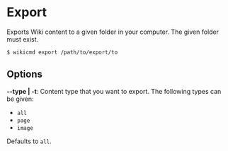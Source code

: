 # Export

Exports Wiki content to a given folder in your computer. The given folder must exist.

```sh
$ wikicmd export /path/to/export/to
```

## Options

**--type | -t**: Content type that you want to export. The following types can be given:

- `all`
- `page`
- `image`

Defaults to `all`.
